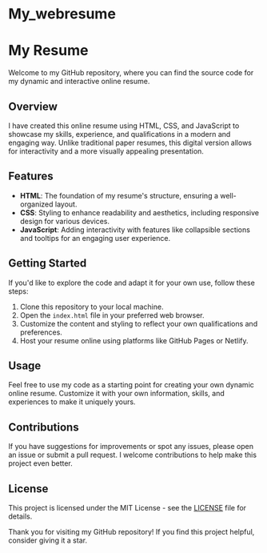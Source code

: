 # My_webresume
# My Resume

Welcome to my GitHub repository, where you can find the source code for my dynamic and interactive online resume.

## Overview

I have created this online resume using HTML, CSS, and JavaScript to showcase my skills, experience, and qualifications in a modern and engaging way. Unlike traditional paper resumes, this digital version allows for interactivity and a more visually appealing presentation.

## Features

- **HTML**: The foundation of my resume's structure, ensuring a well-organized layout.
- **CSS**: Styling to enhance readability and aesthetics, including responsive design for various devices.
- **JavaScript**: Adding interactivity with features like collapsible sections and tooltips for an engaging user experience.

## Getting Started

If you'd like to explore the code and adapt it for your own use, follow these steps:

1. Clone this repository to your local machine.
2. Open the `index.html` file in your preferred web browser.
3. Customize the content and styling to reflect your own qualifications and preferences.
4. Host your resume online using platforms like GitHub Pages or Netlify.

## Usage

Feel free to use my code as a starting point for creating your own dynamic online resume. Customize it with your own information, skills, and experiences to make it uniquely yours.

## Contributions

If you have suggestions for improvements or spot any issues, please open an issue or submit a pull request. I welcome contributions to help make this project even better.

## License

This project is licensed under the MIT License - see the [LICENSE](LICENSE) file for details.

Thank you for visiting my GitHub repository! If you find this project helpful, consider giving it a star.
